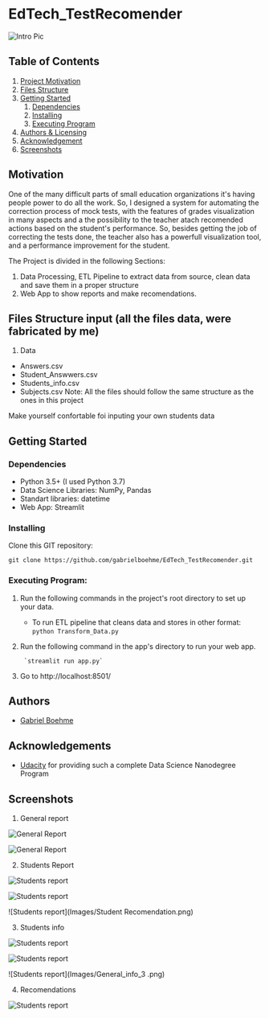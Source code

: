 # EdTech_TestRecomender

![Intro Pic](Images/General_Report.png)

## Table of Contents
1. [Project Motivation](#Motivation)
2. [Files Structure](#files_structure)
3. [Getting Started](#getting_started)
	1. [Dependencies](#dependencies)
	2. [Installing](#installing)
	3. [Executing Program](#executing)
4. [Authors & Licensing](#authors)
5. [Acknowledgement](#acknowledgement)
6. [Screenshots](#screenshots)

<a name="Motivation"></a>
## Motivation

One of the many difficult parts of small education organizations it's having people power to do all the work. So, I designed a system for automating the correction process of mock tests, with the features of grades visualization in many aspects and a the possibility to the teacher atach recomended actions based on the student's performance.
So, besides getting the job of correcting the tests done, the teacher also has a powerfull visualization tool, and a performance improvement for the student.

The Project is divided in the following Sections:

1. Data Processing, ETL Pipeline to extract data from source, clean data and save them in a proper structure
2. Web App to show reports and make recomendations. 

<a name="files_structure"></a>
## Files Structure input (all the files data, were fabricated by me)
1. Data
* Answers.csv
* Student_Answwers.csv  
* Students_info.csv
* Subjects.csv
Note: All the files should follow the same structure as the ones in this project

Make yourself confortable foi inputing your own students data


<a name="getting_started"></a>
## Getting Started

<a name="dependencies"></a>
### Dependencies
* Python 3.5+ (I used Python 3.7)
* Data Science Libraries: NumPy, Pandas
* Standart libraries: datetime
* Web App: Streamlit

<a name="installing"></a>
### Installing
Clone this GIT repository:
```
git clone https://github.com/gabrielboehme/EdTech_TestRecomender.git
```
<a name="executing"></a>
### Executing Program:
1. Run the following commands in the project's root directory to set up your data.

    - To run ETL pipeline that cleans data and stores in other format:
        `python Transform_Data.py`

2. Run the following command in the app's directory to run your web app.
         
        `streamlit run app.py`

3. Go to http://localhost:8501/

<a name="Author"></a>
## Authors

* [Gabriel Boehme](https://github.com/gabrielboehme/)

<a name="acknowledgement "></a>
## Acknowledgements

* [Udacity](https://www.udacity.com/) for providing such a complete Data Science Nanodegree Program

<a name="screenshots"></a>
## Screenshots

1. General report

![General Report](Images/General_Report.png)

![General Report](Images/General_Report_1.png)

2. Students Report

![Students report](Images/Students_report.png)

![Students report](Images/Students_report_2.png)

![Students report](Images/Student Recomendation.png)

3. Students info

![Students report](Images/General_info.png)

![Students report](Images/General_info_2.png)

![Students report](Images/General_info_3  .png)

4. Recomendations

![Students report](Images/Recomendations.png)
